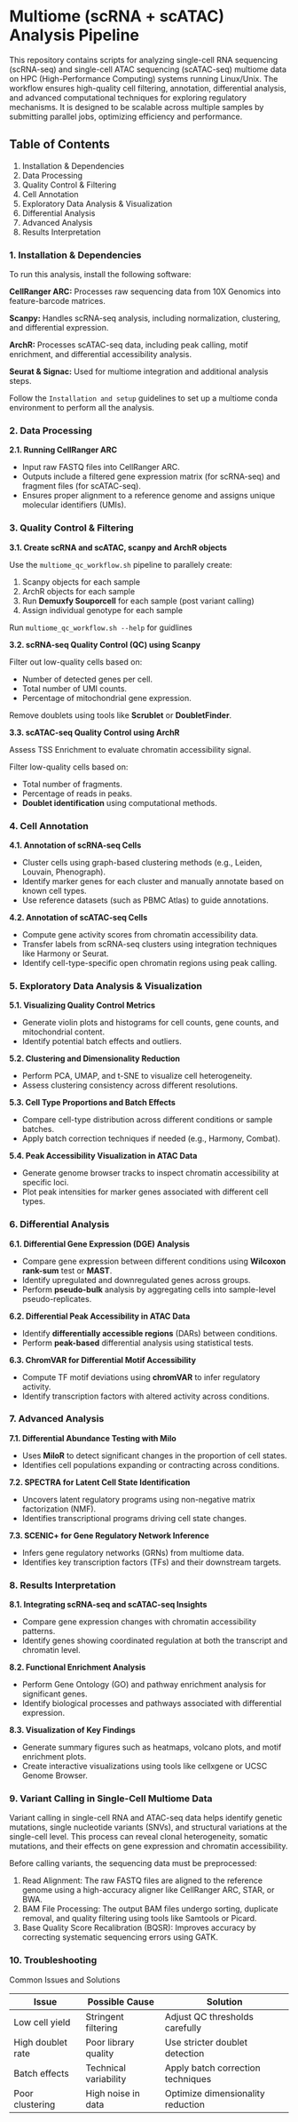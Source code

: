 # Multiome (scRNA + scATAC) Analysis Pipeline

This repository contains scripts for analyzing single-cell RNA sequencing (scRNA-seq) and single-cell ATAC sequencing (scATAC-seq) multiome data on HPC (High-Performance Computing) systems running Linux/Unix. The workflow ensures high-quality cell filtering, annotation, differential analysis, and advanced computational techniques for exploring regulatory mechanisms. It is designed to be scalable across multiple samples by submitting parallel jobs, optimizing efficiency and performance.

## Table of Contents
1. Installation & Dependencies
2. Data Processing
3. Quality Control & Filtering
4. Cell Annotation
5. Exploratory Data Analysis & Visualization
6. Differential Analysis
7. Advanced Analysis
8. Results Interpretation

### 1. Installation & Dependencies

To run this analysis, install the following software:

**CellRanger ARC:** Processes raw sequencing data from 10X Genomics into feature-barcode matrices.

**Scanpy:** Handles scRNA-seq analysis, including normalization, clustering, and differential expression.

**ArchR:** Processes scATAC-seq data, including peak calling, motif enrichment, and differential accessibility analysis.

**Seurat & Signac:** Used for multiome integration and additional analysis steps.

Follow the `Installation and setup` guidelines to set up a multiome conda environment to perform all the analysis.

### 2. Data Processing

**2.1. Running CellRanger ARC**

* Input raw FASTQ files into CellRanger ARC.
* Outputs include a filtered gene expression matrix (for scRNA-seq) and fragment files (for scATAC-seq).
* Ensures proper alignment to a reference genome and assigns unique molecular identifiers (UMIs).

### 3. Quality Control & Filtering

**3.1. Create scRNA and scATAC, scanpy and ArchR objects**

Use the `multiome_qc_workflow.sh` pipeline to parallely create:
1. Scanpy objects for each sample
2. ArchR objects for each sample
3. Run **Demuxfy Souporcell** for each sample (post variant calling)
4. Assign individual genotype for each sample

Run `multiome_qc_workflow.sh --help` for guidlines

**3.2. scRNA-seq Quality Control (QC) using Scanpy**

Filter out low-quality cells based on:

* Number of detected genes per cell.
* Total number of UMI counts.
* Percentage of mitochondrial gene expression.

Remove doublets using tools like **Scrublet** or **DoubletFinder**.

**3.3. scATAC-seq Quality Control using ArchR**

Assess TSS Enrichment to evaluate chromatin accessibility signal.

Filter low-quality cells based on:
* Total number of fragments.
* Percentage of reads in peaks.
* **Doublet identification** using computational methods.

### 4. Cell Annotation

**4.1. Annotation of scRNA-seq Cells**

* Cluster cells using graph-based clustering methods (e.g., Leiden, Louvain, Phenograph).
* Identify marker genes for each cluster and manually annotate based on known cell types.
* Use reference datasets (such as PBMC Atlas) to guide annotations.

**4.2. Annotation of scATAC-seq Cells**

* Compute gene activity scores from chromatin accessibility data.
* Transfer labels from scRNA-seq clusters using integration techniques like Harmony or Seurat.
* Identify cell-type-specific open chromatin regions using peak calling.

### 5. Exploratory Data Analysis & Visualization

**5.1. Visualizing Quality Control Metrics**

* Generate violin plots and histograms for cell counts, gene counts, and mitochondrial content.
* Identify potential batch effects and outliers.

**5.2. Clustering and Dimensionality Reduction**

* Perform PCA, UMAP, and t-SNE to visualize cell heterogeneity.
* Assess clustering consistency across different resolutions.

**5.3. Cell Type Proportions and Batch Effects**

* Compare cell-type distribution across different conditions or sample batches.
* Apply batch correction techniques if needed (e.g., Harmony, Combat).

**5.4. Peak Accessibility Visualization in ATAC Data**

* Generate genome browser tracks to inspect chromatin accessibility at specific loci.
* Plot peak intensities for marker genes associated with different cell types.

### 6. Differential Analysis

**6.1. Differential Gene Expression (DGE) Analysis**

* Compare gene expression between different conditions using **Wilcoxon rank-sum** test or **MAST**.
* Identify upregulated and downregulated genes across groups.
* Perform **pseudo-bulk** analysis by aggregating cells into sample-level pseudo-replicates.

**6.2. Differential Peak Accessibility in ATAC Data**

* Identify **differentially accessible regions** (DARs) between conditions.
* Perform **peak-based** differential analysis using statistical tests.

**6.3. ChromVAR for Differential Motif Accessibility**

* Compute TF motif deviations using **chromVAR** to infer regulatory activity.
* Identify transcription factors with altered activity across conditions.

### 7. Advanced Analysis

**7.1. Differential Abundance Testing with Milo**

* Uses **MiloR** to detect significant changes in the proportion of cell states.
* Identifies cell populations expanding or contracting across conditions.

**7.2. SPECTRA for Latent Cell State Identification**

* Uncovers latent regulatory programs using non-negative matrix factorization (NMF).
* Identifies transcriptional programs driving cell state changes.

**7.3. SCENIC+ for Gene Regulatory Network Inference**

* Infers gene regulatory networks (GRNs) from multiome data.
* Identifies key transcription factors (TFs) and their downstream targets.

### 8. Results Interpretation

**8.1. Integrating scRNA-seq and scATAC-seq Insights**

* Compare gene expression changes with chromatin accessibility patterns.
* Identify genes showing coordinated regulation at both the transcript and chromatin level.

**8.2. Functional Enrichment Analysis**

* Perform Gene Ontology (GO) and pathway enrichment analysis for significant genes.
* Identify biological processes and pathways associated with differential expression.

**8.3. Visualization of Key Findings**

* Generate summary figures such as heatmaps, volcano plots, and motif enrichment plots.
* Create interactive visualizations using tools like cellxgene or UCSC Genome Browser.

### 9. Variant Calling in Single-Cell Multiome Data

Variant calling in single-cell RNA and ATAC-seq data helps identify genetic mutations, single nucleotide variants (SNVs), and structural variations at the single-cell level. This process can reveal clonal heterogeneity, somatic mutations, and their effects on gene expression and chromatin accessibility.

Before calling variants, the sequencing data must be preprocessed:

1. Read Alignment: The raw FASTQ files are aligned to the reference genome using a high-accuracy aligner like CellRanger ARC, STAR, or BWA.
2. BAM File Processing: The output BAM files undergo sorting, duplicate removal, and quality filtering using tools like Samtools or Picard.
3. Base Quality Score Recalibration (BQSR): Improves accuracy by correcting systematic sequencing errors using GATK.

### 10. Troubleshooting

Common Issues and Solutions

| Issue              | Possible Cause           | Solution                          |
|--------------------|-------------------------|-----------------------------------|
| Low cell yield    | Stringent filtering     | Adjust QC thresholds carefully  |
| High doublet rate | Poor library quality    | Use stricter doublet detection  |
| Batch effects     | Technical variability   | Apply batch correction techniques |
| Poor clustering   | High noise in data      | Optimize dimensionality reduction |
